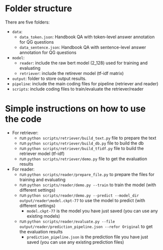 ﻿# Folder structure
There are five folders:
- `data`: 
	- `data_token.json`: Handbook QA with token-level answer annotation for QG questions
	- `data_sentence.json`: Handbook QA with sentence-level answer annotation for QG questions
- `model`: 
	- `reader`: include the raw bert model (2_128) used for training and evaluating
	- `retriever`: include the retirever model (tf-idf matrix)
- `output`: folder to store output results.
- `pipeline`: include the main coding files for pipeline (retriever and reader)
- `scripts`: include coding files to train/evaluate the retriever/reader

# Simple instructions on how to use the code
- For retriever:
	- run `python scripts/retriever/build_text.py` file to prepare the text
	- run `python scripts/retriever/build_db.py` file to build the db
	- run `python scripts/retriever/build_tfidf.py` file to build the retriever model (tf-idf)
	- run `python scripts/retriever/demo.py` file to get the evaluation results
- For reader:
	- run `python scripts/reader/prepare_file.py` to prepare the files for training and evaluating
	- run `python scripts/reader/demo.py --train` to train the model (with different settings)
	- run `python scripts/reader/demo.py --predict --model_dir output/reader\model.ckpt-77` to use the model to predict (with different settings)
	    - `model.ckpt-77` is the model you have just saved (you can use any existing models)
	- run `python scripts/reader/evaluate.py --file output/reader/prediction_pipeline.json --refor Original` to get the evaluation results
	    - `prediction_pipeline.json` is the prediction file you have just saved (you can use any existing prediction files)





















